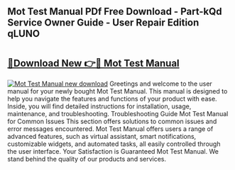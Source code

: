 ## Mot Test Manual PDf Free Download - Part-kQd Service Owner Guide - User Repair Edition qLUNO

# <h2><a href="http://cf17866.oget.top/?id=Mot+Test+Manual">🔗Download New 👉🔴 Mot Test Manual</a></h2>

[![Mot Test Manual new download](https://i.imgur.com/5g1atiW.png)](http://cf17866.oget.top/?id=Mot+Test+Manual)
Greetings and welcome to the user manual for your newly bought Mot Test Manual. This manual is designed to help you navigate the features and functions of your product with ease. Inside, you will find detailed instructions for installation, usage, maintenance, and troubleshooting. Troubleshooting Guide Mot Test Manual for Common Issues This section offers solutions to common issues and error messages encountered. Mot Test Manual offers users a range of advanced features, such as virtual assistant, smart notifications, customizable widgets, and automated tasks, all easily controlled through the user interface. Your Satisfaction is Guaranteed Mot Test Manual. We stand behind the quality of our products and services.
